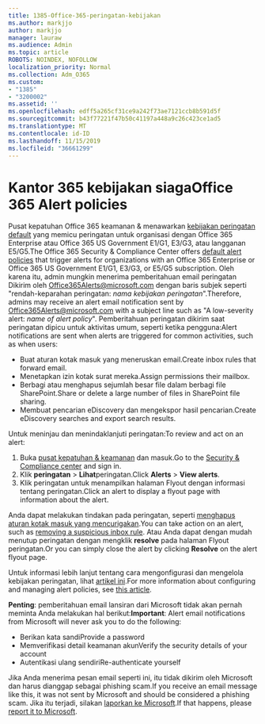 ```yaml
---
title: 1385-Office-365-peringatan-kebijakan
ms.author: markjjo
author: markjjo
manager: lauraw
ms.audience: Admin
ms.topic: article
ROBOTS: NOINDEX, NOFOLLOW
localization_priority: Normal
ms.collection: Adm_O365
ms.custom:
- "1385"
- "3200002"
ms.assetid: ''
ms.openlocfilehash: edff5a265cf31ce9a242f73ae7121ccb8b591d5f
ms.sourcegitcommit: b43f77221f47b50c41197a448a9c26c423ce1ad5
ms.translationtype: MT
ms.contentlocale: id-ID
ms.lasthandoff: 11/15/2019
ms.locfileid: "36661299"
---
```

# <a name="office-365-alert-policies"></a><span data-ttu-id="c354d-102">Kantor 365 kebijakan siaga</span><span class="sxs-lookup"><span data-stu-id="c354d-102">Office 365 Alert policies</span></span>

<span data-ttu-id="c354d-103">Pusat kepatuhan Office 365 keamanan & menawarkan [kebijakan peringatan default](https://docs.microsoft.com/office365/securitycompliance/alert-policies#default-alert-policies) yang memicu peringatan untuk organisasi dengan Office 365 Enterprise atau Office 365 US Government E1/G1, E3/G3, atau langganan E5/G5.</span><span class="sxs-lookup"><span data-stu-id="c354d-103">The Office 365 Security & Compliance Center offers [default alert policies](https://docs.microsoft.com/office365/securitycompliance/alert-policies#default-alert-policies) that trigger alerts for organizations with an Office 365 Enterprise or Office 365 US Government E1/G1, E3/G3, or E5/G5 subscription.</span></span> <span data-ttu-id="c354d-104">Oleh karena itu, admin mungkin menerima pemberitahuan email peringatan Dikirim oleh Office365Alerts@microsoft.com dengan baris subjek seperti "rendah-keparahan peringatan: *nama kebijakan peringatan*".</span><span class="sxs-lookup"><span data-stu-id="c354d-104">Therefore, admins may receive an alert email notification sent by Office365Alerts@microsoft.com with a subject line such as "A low-severity alert: *name of alert policy*".</span></span> <span data-ttu-id="c354d-105">Pemberitahuan peringatan dikirim saat peringatan dipicu untuk aktivitas umum, seperti ketika pengguna:</span><span class="sxs-lookup"><span data-stu-id="c354d-105">Alert notifications are sent when alerts are triggered for common activities, such as when users:</span></span>

- <span data-ttu-id="c354d-106">Buat aturan kotak masuk yang meneruskan email.</span><span class="sxs-lookup"><span data-stu-id="c354d-106">Create inbox rules that forward email.</span></span>
- <span data-ttu-id="c354d-107">Menetapkan izin kotak surat mereka.</span><span class="sxs-lookup"><span data-stu-id="c354d-107">Assign permissions their mailbox.</span></span>
- <span data-ttu-id="c354d-108">Berbagi atau menghapus sejumlah besar file dalam berbagi file SharePoint.</span><span class="sxs-lookup"><span data-stu-id="c354d-108">Share or delete a large number of files in SharePoint file sharing.</span></span>
- <span data-ttu-id="c354d-109">Membuat pencarian eDiscovery dan mengekspor hasil pencarian.</span><span class="sxs-lookup"><span data-stu-id="c354d-109">Create eDiscovery searches and export search results.</span></span>

<span data-ttu-id="c354d-110">Untuk meninjau dan menindaklanjuti peringatan:</span><span class="sxs-lookup"><span data-stu-id="c354d-110">To review and act on an alert:</span></span>

1. <span data-ttu-id="c354d-111">Buka [pusat kepatuhan & keamanan](https://protection.office.com) dan masuk.</span><span class="sxs-lookup"><span data-stu-id="c354d-111">Go to the [Security & Compliance center](https://protection.office.com) and sign in.</span></span>
2. <span data-ttu-id="c354d-112">Klik **peringatan** > **Lihat**peringatan.</span><span class="sxs-lookup"><span data-stu-id="c354d-112">Click **Alerts** > **View alerts**.</span></span>
3. <span data-ttu-id="c354d-113">Klik peringatan untuk menampilkan halaman Flyout dengan informasi tentang peringatan.</span><span class="sxs-lookup"><span data-stu-id="c354d-113">Click an alert to display a flyout page with information about the alert.</span></span>

<span data-ttu-id="c354d-114">Anda dapat melakukan tindakan pada peringatan, seperti [menghapus aturan kotak masuk yang mencurigakan](https://docs.microsoft.com/office365/securitycompliance/responding-to-a-compromised-email-account).</span><span class="sxs-lookup"><span data-stu-id="c354d-114">You can take action on an alert, such as [removing a suspicious inbox rule](https://docs.microsoft.com/office365/securitycompliance/responding-to-a-compromised-email-account).</span></span> <span data-ttu-id="c354d-115">Atau Anda dapat dengan mudah menutup peringatan dengan mengklik **resolve** pada halaman Flyout peringatan.</span><span class="sxs-lookup"><span data-stu-id="c354d-115">Or you can simply close the alert by clicking **Resolve** on the alert flyout page.</span></span>

<span data-ttu-id="c354d-116">Untuk informasi lebih lanjut tentang cara mengonfigurasi dan mengelola kebijakan peringatan, lihat [artikel ini](https://docs.microsoft.com/office365/securitycompliance/alert-policies).</span><span class="sxs-lookup"><span data-stu-id="c354d-116">For more information about configuring and managing alert policies, see  [this article](https://docs.microsoft.com/office365/securitycompliance/alert-policies).</span></span>

<span data-ttu-id="c354d-117">**Penting**: pemberitahuan email lansiran dari Microsoft tidak akan pernah meminta Anda melakukan hal berikut:</span><span class="sxs-lookup"><span data-stu-id="c354d-117">**Important**: Alert email notifications from Microsoft will never ask you to do the following:</span></span>

- <span data-ttu-id="c354d-118">Berikan kata sandi</span><span class="sxs-lookup"><span data-stu-id="c354d-118">Provide a password</span></span>
- <span data-ttu-id="c354d-119">Memverifikasi detail keamanan akun</span><span class="sxs-lookup"><span data-stu-id="c354d-119">Verify the security details of your account</span></span>
- <span data-ttu-id="c354d-120">Autentikasi ulang sendiri</span><span class="sxs-lookup"><span data-stu-id="c354d-120">Re-authenticate yourself</span></span>

<span data-ttu-id="c354d-121">Jika Anda menerima pesan email seperti ini, itu tidak dikirim oleh Microsoft dan harus dianggap sebagai phishing scam.</span><span class="sxs-lookup"><span data-stu-id="c354d-121">If you receive an email message like this, it was not sent by Microsoft and should be considered a phishing scam.</span></span> <span data-ttu-id="c354d-122">Jika itu terjadi, silakan [laporkan ke Microsoft](https://docs.microsoft.com/office365/SecurityCompliance/report-junk-email-and-phishing-scams-in-outlook-on-the-web-eop).</span><span class="sxs-lookup"><span data-stu-id="c354d-122">If that happens, please [report it to Microsoft](https://docs.microsoft.com/office365/SecurityCompliance/report-junk-email-and-phishing-scams-in-outlook-on-the-web-eop).</span></span>